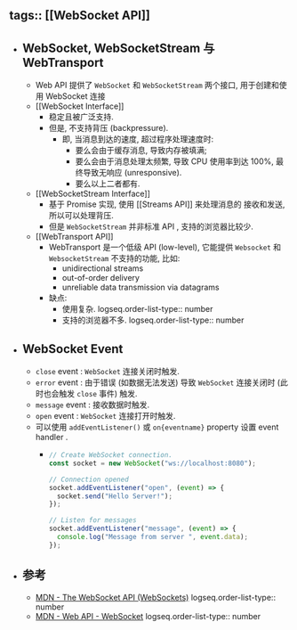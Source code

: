 tags:: [[WebSocket API]]
---

- ## WebSocket, WebSocketStream 与 WebTransport
	- Web API 提供了 `WebSocket` 和 `WebSocketStream` 两个接口, 用于创建和使用 WebSocket 连接
	- [[WebSocket Interface]]
		- 稳定且被广泛支持.
		- 但是, 不支持背压 (backpressure).
			- 即, 当消息到达的速度, 超过程序处理速度时:
				- 要么会由于缓存消息, 导致内存被填满;
				- 要么会由于消息处理太频繁, 导致 CPU 使用率到达 100%, 最终导致无响应 (unresponsive).
				- 要么以上二者都有.
	- [[WebSocketStream Interface]]
		- 基于 Promise 实现, 使用 [[Streams API]] 来处理消息的 接收和发送, 所以可以处理背压.
		- 但是 `WebSocketStream` 并非标准 API , 支持的浏览器比较少.
	- [[WebTransport API]]
		- WebTransport 是一个低级 API (low-level), 它能提供 `Websocket` 和 `WebsocketStream` 不支持的功能, 比如:
			- unidirectional streams
			- out-of-order delivery
			- unreliable data transmission via datagrams
		- 缺点:
			- 使用复杂.
			  logseq.order-list-type:: number
			- 支持的浏览器不多.
			  logseq.order-list-type:: number
- ## WebSocket Event
	- `close` event : `WebSocket` 连接关闭时触发.
	- `error` event : 由于错误 (如数据无法发送) 导致 `WebSocket` 连接关闭时  (此时也会触发 `close` 事件) 触发.
	- `message` event : 接收数据时触发.
	- `open` event : `WebSocket` 连接打开时触发.
	- 可以使用 `addEventListener()` 或 `on{eventname}` property 设置 event handler .
		- ``` js
		  // Create WebSocket connection.
		  const socket = new WebSocket("ws://localhost:8080");
		  
		  // Connection opened
		  socket.addEventListener("open", (event) => {
		    socket.send("Hello Server!");
		  });
		  
		  // Listen for messages
		  socket.addEventListener("message", (event) => {
		    console.log("Message from server ", event.data);
		  });
		  ```
- ## 参考
	- [MDN - The WebSocket API (WebSockets)](https://developer.mozilla.org/en-US/docs/Web/API/WebSockets_API)
	  logseq.order-list-type:: number
	- [MDN - Web API - WebSocket](https://developer.mozilla.org/en-US/docs/Web/API/WebSocket)
	  logseq.order-list-type:: number